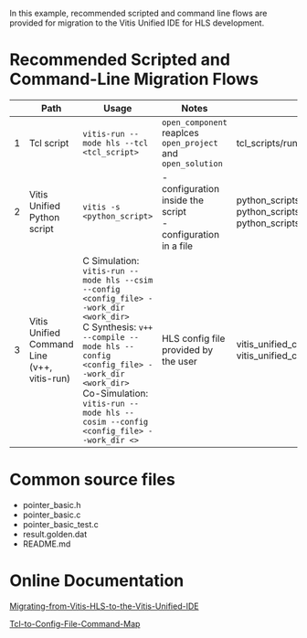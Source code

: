 In this example, recommended scripted and command line flows are provided for migration to the Vitis Unified IDE for HLS development.

# Recommended Scripted and Command-Line Migration Flows
||Path|Usage|Notes|Relevant files|
|-|-|-|-|-|
|1| Tcl script| ```vitis-run --mode hls --tcl <tcl_script>```|```open_component``` reaplces ```open_project``` and ```open_solution```|tcl_scripts/run_vitis_unified.tcl|
|2| Vitis Unified Python script|```vitis -s <python_script>```|- configuration inside the script<br>- configuration in a file|python_scripts/run.py<br> python_scripts/hls_config.cfg, python_scripts/run_with_external_config.py|
|3| Vitis Unified Command Line<br> (v++, vitis-run)|C Simulation: ```vitis-run --mode hls --csim --config <config_file> --work_dir <work_dir>```<br> C Synthesis: ```v++ --compile --mode hls --config <config_file> --work_dir <work_dir>```<br> Co-Simulation: ```vitis-run --mode hls --cosim --config <config_file> --work_dir <>``` |HLS config file provided by the user|vitis_unified_cli/hls_config.cfg<br> vitis_unified_cli/run_vitis_commandline.sh|

# Common source files
- pointer_basic.h
- pointer_basic.c
- pointer_basic_test.c
- result.golden.dat
- README.md

# Online Documentation
[Migrating-from-Vitis-HLS-to-the-Vitis-Unified-IDE](https://docs.amd.com/r/en-US/ug1399-vitis-hls/Migrating-from-Vitis-HLS-to-the-Vitis-Unified-IDE)

[Tcl-to-Config-File-Command-Map](https://docs.amd.com/r/en-US/ug1399-vitis-hls/Tcl-to-Config-File-Command-Map)

